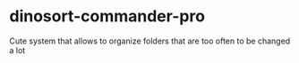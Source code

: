 # dinosort-commander-pro
Cute system that allows to organize folders that are too often to be changed a lot
